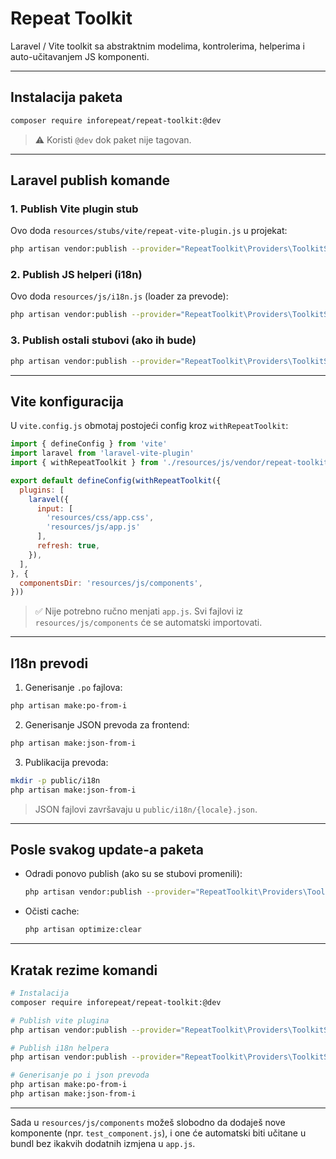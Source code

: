 # Repeat Toolkit

Laravel / Vite toolkit sa abstraktnim modelima, kontrolerima, helperima i auto-učitavanjem JS komponenti.

---

## Instalacija paketa

```bash
composer require inforepeat/repeat-toolkit:@dev
```

> ⚠️ Koristi `@dev` dok paket nije tagovan.

---

## Laravel publish komande

### 1. Publish Vite plugin stub
Ovo doda `resources/stubs/vite/repeat-vite-plugin.js` u projekat:

```bash
php artisan vendor:publish --provider="RepeatToolkit\Providers\ToolkitServiceProvider" --tag=repeat-vite-merge
```

### 2. Publish JS helperi (i18n)
Ovo doda `resources/js/i18n.js` (loader za prevode):

```bash
php artisan vendor:publish --provider="RepeatToolkit\Providers\ToolkitServiceProvider" --tag=repeat-i18n-js
```

### 3. Publish ostali stubovi (ako ih bude)
```bash
php artisan vendor:publish --provider="RepeatToolkit\Providers\ToolkitServiceProvider" --tag=repeat-stubs
```

---

## Vite konfiguracija

U `vite.config.js` obmotaj postojeći config kroz `withRepeatToolkit`:

```js
import { defineConfig } from 'vite'
import laravel from 'laravel-vite-plugin'
import { withRepeatToolkit } from './resources/js/vendor/repeat-toolkit/vite-plugin.js'

export default defineConfig(withRepeatToolkit({
  plugins: [
    laravel({
      input: [
        'resources/css/app.css',
        'resources/js/app.js'
      ],
      refresh: true,
    }),
  ],
}, {
  componentsDir: 'resources/js/components',
}))
```

> ✅ Nije potrebno ručno menjati `app.js`. Svi fajlovi iz `resources/js/components` će se automatski importovati.

---

## I18n prevodi

1. Generisanje `.po` fajlova:

```bash
php artisan make:po-from-i
```

2. Generisanje JSON prevoda za frontend:

```bash
php artisan make:json-from-i
```

3. Publikacija prevoda:

```bash
mkdir -p public/i18n
php artisan make:json-from-i
```

> JSON fajlovi završavaju u `public/i18n/{locale}.json`.

---

## Posle svakog update-a paketa

- Odradi ponovo publish (ako su se stubovi promenili):  
  ```bash
  php artisan vendor:publish --provider="RepeatToolkit\Providers\ToolkitServiceProvider" --force
  ```

- Očisti cache:  
  ```bash
  php artisan optimize:clear
  ```

---

## Kratak rezime komandi

```bash
# Instalacija
composer require inforepeat/repeat-toolkit:@dev

# Publish vite plugina
php artisan vendor:publish --provider="RepeatToolkit\Providers\ToolkitServiceProvider" --tag=repeat-vite-merge

# Publish i18n helpera
php artisan vendor:publish --provider="RepeatToolkit\Providers\ToolkitServiceProvider" --tag=repeat-i18n-js

# Generisanje po i json prevoda
php artisan make:po-from-i
php artisan make:json-from-i
```

---

Sada u `resources/js/components` možeš slobodno da dodaješ nove komponente (npr. `test_component.js`), i one će automatski biti učitane u bundl bez ikakvih dodatnih izmjena u `app.js`.
